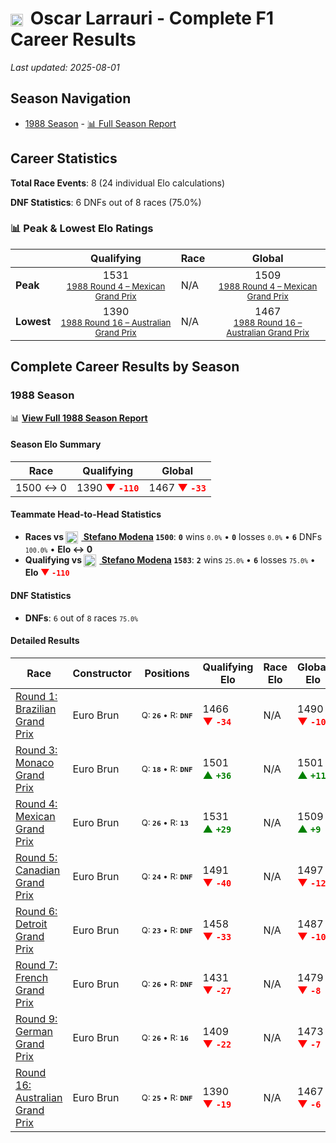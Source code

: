 # <img src="https://upload.wikimedia.org/wikipedia/commons/1/1a/Flag_of_Argentina.svg" alt="Argentina" width="20" height="auto" style="vertical-align: middle; margin-right: 5px;" onerror="this.outerHTML='🇦🇷'; this.style.marginRight='5px';"/> Oscar Larrauri - Complete F1 Career Results

*Last updated: 2025-08-01*

## Season Navigation

- [1988 Season](#1988-season) - [📊 Full Season Report](../seasons/1988-season-report)

## Career Statistics

**Total Race Events**: 8 (24 individual Elo calculations)

**DNF Statistics**: 6 DNFs out of 8 races (75.0%)

### 📊 Peak & Lowest Elo Ratings

| &nbsp; | Qualifying | Race | Global |
|-------|------------|------|--------|
| **Peak** | <center> 1531 <br/><small> [1988 Round 4 – Mexican Grand Prix](../seasons/1988-season-report#round-4-mexican-grand-prix) </small></center> | N/A | <center> 1509  <br/><small> [1988 Round 4 – Mexican Grand Prix](../seasons/1988-season-report#round-4-mexican-grand-prix) </small></center> |
| **Lowest** | <center> 1390 <br/><small> [1988 Round 16 – Australian Grand Prix](../seasons/1988-season-report#round-16-australian-grand-prix) </small></center> | N/A | <center> 1467 <br/><small> [1988 Round 16 – Australian Grand Prix](../seasons/1988-season-report#round-16-australian-grand-prix) </small></center> |


## Complete Career Results by Season

### 1988 Season

📊 **[View Full 1988 Season Report](../seasons/1988-season-report)**

#### Season Elo Summary

| Race | Qualifying | Global |
|------|------------|--------|
| 1500 ↔ 0 | 1390 **<span style="color: red;">▼&nbsp;`-110`</span>** | 1467 **<span style="color: red;">▼&nbsp;`-33`</span>** |

#### Teammate Head-to-Head Statistics

- **Races vs [<img src="https://upload.wikimedia.org/wikipedia/commons/0/03/Flag_of_Italy.svg" alt="Italy" width="20" height="auto" style="vertical-align: middle; margin-right: 5px;" onerror="this.outerHTML='🇮🇹'; this.style.marginRight='5px';"/> Stefano Modena](stefano-modena) `1500`**: **`0`** wins <small>`0.0%`</small> • **`0`** losses <small>`0.0%`</small> • **`6`** DNFs <small>`100.0%`</small> • **Elo ↔ 0**
- **Qualifying vs [<img src="https://upload.wikimedia.org/wikipedia/commons/0/03/Flag_of_Italy.svg" alt="Italy" width="20" height="auto" style="vertical-align: middle; margin-right: 5px;" onerror="this.outerHTML='🇮🇹'; this.style.marginRight='5px';"/> Stefano Modena](stefano-modena) `1583`**: **`2`** wins <small>`25.0%`</small> • **`6`** losses <small>`75.0%`</small> • **Elo <span style="color: red;">▼&nbsp;`-110`</span>**

#### DNF Statistics

- **DNFs**: `6` out of `8` races <small>`75.0%`</small>

#### Detailed Results

| Race | Constructor | Positions | Qualifying Elo | Race Elo | Global Elo | Teammate |
|------|-------------|-----------|----------------|----------|------------|----------|
| [Round 1: Brazilian Grand Prix](../seasons/1988-season-report#round-1-brazilian-grand-prix) | Euro Brun | <small>Q:&nbsp;**`26`**&nbsp;•&nbsp;R:&nbsp;**`DNF`**</small> | 1466 **<span style="color: red;">▼&nbsp;`-34`</span>** | N/A | 1490 **<span style="color: red;">▼&nbsp;`-10`</span>** | [<img src="https://upload.wikimedia.org/wikipedia/commons/0/03/Flag_of_Italy.svg" alt="Italy" width="20" height="auto" style="vertical-align: middle; margin-right: 5px;" onerror="this.outerHTML='🇮🇹'; this.style.marginRight='5px';"/> Stefano Modena](stefano-modena)<br/><small>Q:&nbsp;**`24`**&nbsp;•&nbsp;R:&nbsp;**`DNF`**</small> |
| [Round 3: Monaco Grand Prix](../seasons/1988-season-report#round-3-monaco-grand-prix) | Euro Brun | <small>Q:&nbsp;**`18`**&nbsp;•&nbsp;R:&nbsp;**`DNF`**</small> | 1501 **<span style="color: green;">▲&nbsp;`+36`</span>** | N/A | 1501 **<span style="color: green;">▲&nbsp;`+11`</span>** | [<img src="https://upload.wikimedia.org/wikipedia/commons/0/03/Flag_of_Italy.svg" alt="Italy" width="20" height="auto" style="vertical-align: middle; margin-right: 5px;" onerror="this.outerHTML='🇮🇹'; this.style.marginRight='5px';"/> Stefano Modena](stefano-modena)<br/><small>Q:&nbsp;**`999`**&nbsp;•&nbsp;R:&nbsp;**`DNF`**</small> |
| [Round 4: Mexican Grand Prix](../seasons/1988-season-report#round-4-mexican-grand-prix) | Euro Brun | <small>Q:&nbsp;**`26`**&nbsp;•&nbsp;R:&nbsp;**`13`**</small> | 1531 **<span style="color: green;">▲&nbsp;`+29`</span>** | N/A | 1509 **<span style="color: green;">▲&nbsp;`+9`</span>** | [<img src="https://upload.wikimedia.org/wikipedia/commons/0/03/Flag_of_Italy.svg" alt="Italy" width="20" height="auto" style="vertical-align: middle; margin-right: 5px;" onerror="this.outerHTML='🇮🇹'; this.style.marginRight='5px';"/> Stefano Modena](stefano-modena)<br/><small>Q:&nbsp;**`999`**&nbsp;•&nbsp;R:&nbsp;**`DNF`**</small> |
| [Round 5: Canadian Grand Prix](../seasons/1988-season-report#round-5-canadian-grand-prix) | Euro Brun | <small>Q:&nbsp;**`24`**&nbsp;•&nbsp;R:&nbsp;**`DNF`**</small> | 1491 **<span style="color: red;">▼&nbsp;`-40`</span>** | N/A | 1497 **<span style="color: red;">▼&nbsp;`-12`</span>** | [<img src="https://upload.wikimedia.org/wikipedia/commons/0/03/Flag_of_Italy.svg" alt="Italy" width="20" height="auto" style="vertical-align: middle; margin-right: 5px;" onerror="this.outerHTML='🇮🇹'; this.style.marginRight='5px';"/> Stefano Modena](stefano-modena)<br/><small>Q:&nbsp;**`15`**&nbsp;•&nbsp;R:&nbsp;**`12`**</small> |
| [Round 6: Detroit Grand Prix](../seasons/1988-season-report#round-6-detroit-grand-prix) | Euro Brun | <small>Q:&nbsp;**`23`**&nbsp;•&nbsp;R:&nbsp;**`DNF`**</small> | 1458 **<span style="color: red;">▼&nbsp;`-33`</span>** | N/A | 1487 **<span style="color: red;">▼&nbsp;`-10`</span>** | [<img src="https://upload.wikimedia.org/wikipedia/commons/0/03/Flag_of_Italy.svg" alt="Italy" width="20" height="auto" style="vertical-align: middle; margin-right: 5px;" onerror="this.outerHTML='🇮🇹'; this.style.marginRight='5px';"/> Stefano Modena](stefano-modena)<br/><small>Q:&nbsp;**`19`**&nbsp;•&nbsp;R:&nbsp;**`12`**</small> |
| [Round 7: French Grand Prix](../seasons/1988-season-report#round-7-french-grand-prix) | Euro Brun | <small>Q:&nbsp;**`26`**&nbsp;•&nbsp;R:&nbsp;**`DNF`**</small> | 1431 **<span style="color: red;">▼&nbsp;`-27`</span>** | N/A | 1479 **<span style="color: red;">▼&nbsp;`-8`</span>** | [<img src="https://upload.wikimedia.org/wikipedia/commons/0/03/Flag_of_Italy.svg" alt="Italy" width="20" height="auto" style="vertical-align: middle; margin-right: 5px;" onerror="this.outerHTML='🇮🇹'; this.style.marginRight='5px';"/> Stefano Modena](stefano-modena)<br/><small>Q:&nbsp;**`20`**&nbsp;•&nbsp;R:&nbsp;**`14`**</small> |
| [Round 9: German Grand Prix](../seasons/1988-season-report#round-9-german-grand-prix) | Euro Brun | <small>Q:&nbsp;**`26`**&nbsp;•&nbsp;R:&nbsp;**`16`**</small> | 1409 **<span style="color: red;">▼&nbsp;`-22`</span>** | N/A | 1473 **<span style="color: red;">▼&nbsp;`-7`</span>** | [<img src="https://upload.wikimedia.org/wikipedia/commons/0/03/Flag_of_Italy.svg" alt="Italy" width="20" height="auto" style="vertical-align: middle; margin-right: 5px;" onerror="this.outerHTML='🇮🇹'; this.style.marginRight='5px';"/> Stefano Modena](stefano-modena)<br/><small>Q:&nbsp;**`25`**&nbsp;•&nbsp;R:&nbsp;**`DNF`**</small> |
| [Round 16: Australian Grand Prix](../seasons/1988-season-report#round-16-australian-grand-prix) | Euro Brun | <small>Q:&nbsp;**`25`**&nbsp;•&nbsp;R:&nbsp;**`DNF`**</small> | 1390 **<span style="color: red;">▼&nbsp;`-19`</span>** | N/A | 1467 **<span style="color: red;">▼&nbsp;`-6`</span>** | [<img src="https://upload.wikimedia.org/wikipedia/commons/0/03/Flag_of_Italy.svg" alt="Italy" width="20" height="auto" style="vertical-align: middle; margin-right: 5px;" onerror="this.outerHTML='🇮🇹'; this.style.marginRight='5px';"/> Stefano Modena](stefano-modena)<br/><small>Q:&nbsp;**`20`**&nbsp;•&nbsp;R:&nbsp;**`DNF`**</small> |

